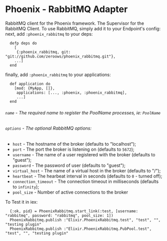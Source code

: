 Phoenix - RabbitMQ Adapter
=================================

RabbitMQ client for the Phoenix framework. The Supervisor for the RabbitMQ Client. To use RabbitMQ, simply add it to your Endpoint's config:
next, add `:phoenix_rabbitmq` to your deps:

      defp deps do
        [
         {:phoenix_rabbitmq, git: "git://github.com/zeroows/phoenix_rabbitmq.git"},
        ...]
      end

finally, add `:phoenix_rabbitmq` to your applications:

      def application do
        [mod: {MyApp, []},
         applications: [..., :phoenix, :phoenix_rabbitmq],
         ...]
      end

###### `name` - The required name to register the PoolName processes, ie: `PoolName`
###### `options` - The optional RabbitMQ options:
  * `host` - The hostname of the broker (defaults to \"localhost\");
  * `port` - The port the broker is listening on (defaults to `5672`);
  * `username` - The name of a user registered with the broker (defaults to \"guest\");
  * `password` - The password of user (defaults to \"guest\");
  * `virtual_host` - The name of a virtual host in the broker (defaults to \"/\");
  * `heartbeat` - The hearbeat interval in seconds (defaults to `0` - turned off);
  * `connection_timeout` - The connection timeout in milliseconds (defaults to `infinity`);
  * `pool_size` - Number of active connections to the broker

To Test it in iex:

      {:ok, pid} = PhoenixRabbitmq.start_link(:test, [username: "rabbitmq", password: "rabbitmq", pool_size: 1])
      PhoenixRabbitmq.publish :"Elixir.PhoenixRabbitmq.test", "test", "", "testing plugin"   
      PhoenixRabbitmq.publish :"Elixir.PhoenixRabbitmq.PubPool.test", "test", "", "testing plugin"   

